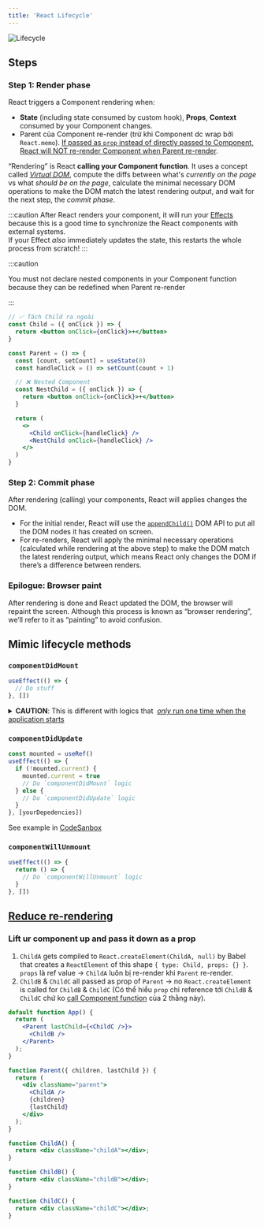 ```yaml
---
title: 'React Lifecycle'
---
```


![Lifecycle](https://i.imgur.com/tSYbUyv.png)

## Steps

### Step 1: Render phase

React triggers a Component rendering when:

- **State** (including state consumed by custom hook), **Props**, **Context** consumed by your Component changes.
- Parent của Component re-render (trừ khi Component dc wrap bởi `React.memo`). [If passed as `prop` instead of directly passed to Component, React will NOT re-render Component when Parent re-render](#lift-ur-component-up-and-pass-it-down-as-a-prop).

“Rendering” is React **calling your Component function**. It uses a concept called [_Virtual DOM_](./react-essentials.md#virtual-dom), compute the diffs between what's _currently on the page_ vs what _should be on the page_, calculate the minimal necessary DOM operations to make the DOM match the latest rendering output, and wait for the next step, the _commit phase_.

:::caution
After React renders your component, it will run your [Effects](./hooks.mdx#usage-1) because this is a good time to synchronize the React components with external systems.  
If your Effect _also_ immediately updates the state, this restarts the whole process from scratch!
:::

:::caution

You must not declare nested components in your Component function because they can be redefined when Parent re-render

:::

```jsx
// ✅ Tách Child ra ngoài
const Child = ({ onClick }) => {
  return <button onClick={onClick}>+</button>
}

const Parent = () => {
  const [count, setCount] = useState(0)
  const handleClick = () => setCount(count + 1)

  // ❌ Nested Component
  const NestChild = ({ onClick }) => {
    return <button onClick={onClick}>+</button>
  }

  return (
    <>
      <Child onClick={handleClick} />
      <NestChild onClick={handleClick} />
    </>
  )
}
```

### Step 2: Commit phase

After rendering (calling) your components, React will applies changes the DOM.

- For the initial render, React will use the [`appendChild()`](https://developer.mozilla.org/en-US/docs/Web/API/Node/appendChild) DOM API to put all the DOM nodes it has created on screen.
- For re-renders, React will apply the minimal necessary operations (calculated while rendering at the above step) to make the DOM match the latest rendering output, which means React only changes the DOM if there’s a difference between renders.

### Epilogue: Browser paint

After rendering is done and React updated the DOM, the browser will repaint the screen. Although this process is known as “browser rendering”, we’ll refer to it as “painting” to avoid confusion.

## Mimic lifecycle methods

### `componentDidMount`

```jsx
useEffect(() => {
  // Do stuff
}, [])
```

<details>
  <summary><b>CAUTION</b>: This is different with logics that&nbsp;
  <a href="https://beta.reactjs.org/learn/you-might-not-need-an-effect#initializing-the-application"><i>only</i> run one time when the application starts</a></summary>

```jsx
let didInit = false
function App() {
  useEffect(() => {
    if (!didInit) {
      didInit = true
      // ✅ Only runs once per app load
      checkAuthToken()
    }
  }, [])
}
// HOẶC
if (typeof window !== 'undefined') {
  // Check if we're running in the browser.
  // ✅ Only runs once per app load
  checkAuthToken()
}
```

</details>

### `componentDidUpdate`

```jsx
const mounted = useRef()
useEffect(() => {
  if (!mounted.current) {
    mounted.current = true
    // Do `componentDidMount` logic
  } else {
    // Do `componentDidUpdate` logic
  }
}, [yourDepedencies])
```

See example in [CodeSanbox](https://codesandbox.io/s/componentdidmount-componentdidupdate-with-useref-8vw622?file=/App.js)

### `componentWillUnmount`

```jsx
useEffect(() => {
  return () => {
    // Do `componentWillUnmount` logic
  }
}, [])
```

## [Reduce re-rendering](https://www.zhenghao.io/art/blog/react-rerender/flowchart.jpeg)

### Lift ur component up and pass it down as a prop

1. `ChildA` gets compiled to `React.createElement(ChildA, null)` by Babel that creates a `ReactElement` of this shape `{ type: Child, props: {} }`. `props` là ref value &rarr; `ChildA` luôn bị re-render khi `Parent` re-render.
2. `ChildB` & `ChildC` all passed as prop of `Parent` &rarr; no `React.createElement` is called for `ChildB` & `ChildC` (Có thể hiểu `prop` chỉ reference tới `ChildB` & `ChildC` chứ ko [call Component function](#step-1-react-trigger-render-initial-hoặc-re-render-component) của 2 thằng này).

```jsx
default function App() {
  return (
    <Parent lastChild={<ChildC />}>
      <ChildB />
    </Parent>
  );
}

function Parent({ children, lastChild }) {
  return (
    <div className="parent">
      <ChildA />
      {children}
      {lastChild}
    </div>
  );
}

function ChildA() {
  return <div className="childA"></div>;
}

function ChildB() {
  return <div className="childB"></div>;
}

function ChildC() {
  return <div className="childC"></div>;
}
```

